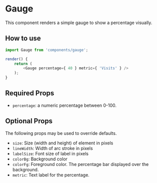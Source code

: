 # Gauge

This component renders a simple gauge to show a percentage visually.

## How to use

```js
import Gauge from 'components/gauge';

render() {
    return (
  		<Gauge percentage={ 40 } metric={ 'Visits' } />
    );
}
```

## Required Props

- `percentage`: a numeric percentage between 0-100.

## Optional Props

The following props may be used to override defaults.

- `size`: Size (width and height) of element in pixels
- `lineWidth`: Width of arc stroke in pixels
- `labelSize`: Font size of label in pixels
- `colorBg`: Background color
- `colorFg`: Foreground color. The percentage bar displayed over the background.
- `metric`: Text label for the percentage.
